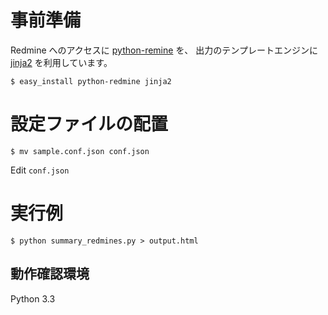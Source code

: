 
# 事前準備

Redmine へのアクセスに [python-remine](http://python-redmine.readthedocs.org/) を、
出力のテンプレートエンジンに [jinja2](http://jinja.pocoo.org/) を利用しています。

    $ easy_install python-redmine jinja2

# 設定ファイルの配置

    $ mv sample.conf.json conf.json

Edit ``conf.json``

# 実行例

    $ python summary_redmines.py > output.html

## 動作確認環境

Python 3.3
